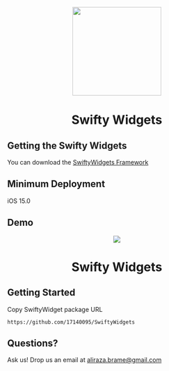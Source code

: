 <p align="center">
<img src="https://github.com/17140095/SwiftyWidgets/tree/main/Sources/SwiftyWidgets/screenshots/SwiftyWidgetIcon.png" width="204"/>
</p>
<h1 align="center">Swifty Widgets</h1>
</p>



## Getting the Swifty Widgets

You can download the [SwiftyWidgets Framework](https://github.com/17140095/SwiftyWidgets)

## Minimum Deployment

iOS 15.0

## Demo

<p align="center">
<img src="https://github.com/17140095/SwiftyWidgets/tree/main/Sources/SwiftyWidgets/screenshots/InputAndButton.gif"/>
</p>
<h1 align="center">Swifty Widgets</h1>
</p>

## Getting Started

Copy SwiftyWidget package URL
```
https://github.com/17140095/SwiftyWidgets
```


## Questions?

Ask us! Drop us an email at <a href="mailto:aliraza.brame@gmail.com">aliraza.brame@gmail.com</a>
